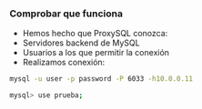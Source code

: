 ### Comprobar que funciona

* Hemos hecho que ProxySQL conozca:
 * Servidores backend de MySQL
 * Usuarios a los que permitir la conexión
* Realizamos conexión:

```bash
mysql -u user -p password -P 6033 -h10.0.0.11

mysql> use prueba;
```
